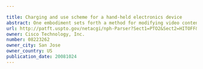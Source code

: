 ```yaml
---

title: Charging and use scheme for a hand-held electronics device
abstract: One embodiment sets forth a method for modifying video content stored on a hand-held digital video camera (DVC). The method includes transmitting video data to a computer system to which the hand-held DVC is coupled via a data connector, receiving a request for a set of instructions related to a processing operation being performed on the computer system and involving the video data, transmitting the set of instructions to the computer system via the data connector. The method also includes drawing power from the computer system via the data connector and charging at least in part a battery associated with the hand-held DVC with the power drawn from the computer system, where the hand-held DVC remains coupled to the computer system via the data connector for the steps of transmitting, receiving, drawing and charging.
url: http://patft.uspto.gov/netacgi/nph-Parser?Sect1=PTO2&Sect2=HITOFF&p=1&u=%2Fnetahtml%2FPTO%2Fsearch-adv.htm&r=1&f=G&l=50&d=PALL&S1=08223262&OS=08223262&RS=08223262
owner: Cisco Technology, Inc.
number: 08223262
owner_city: San Jose
owner_country: US
publication_date: 20081024
---
```

